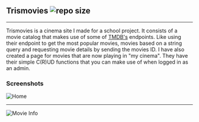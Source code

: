 ## Trismovies ![repo size](https://img.shields.io/github/repo-size/tristangoossens/trismovies)

---

Trismovies is a cinema site I made for a school project. It consists of a movie catalog that makes use of some of [TMDB's](https://www.themoviedb.org) endpoints. Like using their endpoint to get the most popular movies, movies based on a string query and requesting movie details by sending the movies ID. I have also created a page for movies that are now playing in "my cinema". They have their simple C(R)UD functions that you can make use of when logged in as an admin.

### Screenshots

![Home](https://github.com/tristangoossens/sokoban-go/blob/main/assets/readme/homepage.png)

---

![Movie Info](https://github.com/tristangoossens/sokoban-go/blob/main/assets/readme/movieInfo.png)
